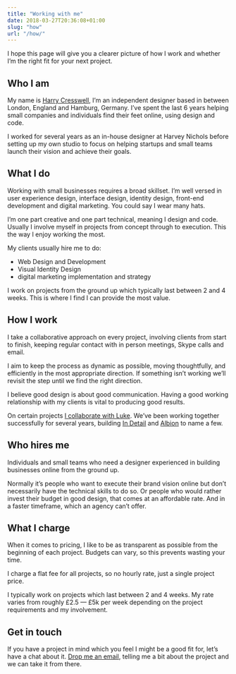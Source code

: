 ```yaml
---
title: "Working with me"
date: 2018-03-27T20:36:08+01:00
slug: "how"
url: "/how/"
---
```


I hope this page will give you a clearer picture of how I work and whether I’m the right fit for your next project.

## Who I am

My name is [Harry Cresswell](/about/), I’m an independent designer based in between London, England and Hamburg, Germany. I’ve spent the last 6 years helping small companies and individuals find their feet online, using design and code.

I worked for several years as an in-house designer at Harvey Nichols before setting up my own studio to focus on helping startups and small teams launch their vision and achieve their goals.  

## What I do

Working with small businesses requires a broad skillset. I’m well versed in user experience design, interface design, identity design, front-end development and digital marketing. You could say I wear many hats.

I’m one part creative and one part technical, meaning I design and code. Usually I involve myself in projects from concept through to execution. This the way I enjoy working the most.

My clients usually hire me to do:

- Web Design and Development
- Visual Identity Design
- digital marketing implementation and strategy

I work on projects from the ground up which typically last between 2 and 4 weeks. This is where I find I can provide the most value.

## How I work

I take a collaborative approach on every project, involving clients from start to finish, keeping regular contact with in person meetings, Skype calls and email.

I aim to keep the process as dynamic as possible, moving thoughtfully, and efficiently in the most appropriate direction. If something isn’t working we’ll revisit the step until we find the right direction.

I believe good design is about good communication. Having a good working relationship with my clients is vital to producing good results.

On certain projects [I collaborate with Luke](https://lukeharvey.co.uk/). We’ve been working together successfully for several years, building [In Detail](https://indtl.com/) and [Albion](https://albioncycling.com/) to name a few.


## Who hires me

Individuals and small teams who need a designer experienced in building businesses online from the ground up.

Normally it’s people who want to execute their brand vision online but don’t necessarily have the technical skills to do so. Or people who would rather invest their budget in good design, that comes at an affordable rate. And in a faster timeframe, which an agency can’t offer.


## What I charge

When it comes to pricing, I like to be as transparent as possible from the beginning of each project. Budgets can vary, so this prevents wasting your time.

I charge a flat fee for all projects, so no hourly rate, just a single project price.

I typically work on projects which last between 2 and 4 weeks. My rate varies from roughly £2.5 — £5k per week depending on the project requirements and my involvement.


## Get in touch

If you have a project in mind which you feel I might be a good fit for, let’s have a chat about it. [Drop me an email](mailto:studio@harrycresswell.com), telling me a bit about the project and we can take it from there.
